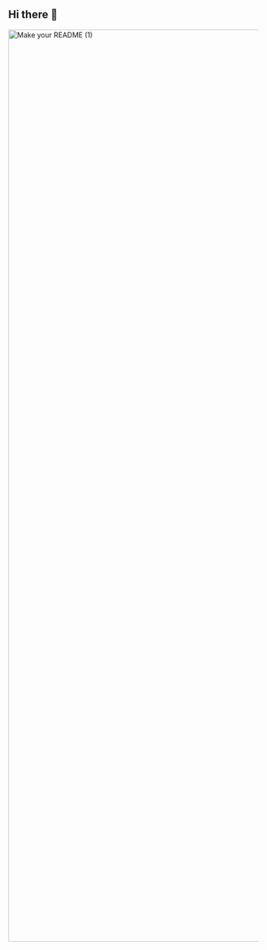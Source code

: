 ## Hi there 👋

<img width="1834" alt="Make your README (1)" src="https://github.com/user-attachments/assets/47ba95bb-c280-4e71-ad4a-30901e2b9c85">


<!--
**DeniseAguirre/DeniseAguirre** is a ✨ _special_ ✨ repository because its `README.md` (this file) appears on your GitHub profile.

Here are some ideas to get you started:

- 🔭 I’m currently working on ...
- 🌱 I’m currently learning ...
- 👯 I’m looking to collaborate on ...
- 🤔 I’m looking for help with ...
- 💬 Ask me about ...
- 📫 How to reach me: ...
- 😄 Pronouns: ...
- ⚡ Fun fact: ...
-->
